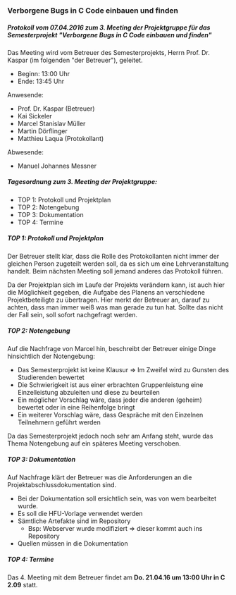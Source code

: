 ### Verborgene Bugs in C Code einbauen und finden
##### Protokoll vom 07.04.2016 zum 3. Meeting der Projektgruppe für das Semesterprojekt "Verborgene Bugs in C Code einbauen und finden"

Das Meeting wird vom Betreuer des Semesterprojekts, Herrn Prof. Dr. Kaspar (im
folgenden "der Betreuer"), geleitet.

- Beginn: 13:00 Uhr
- Ende:   13:45 Uhr

Anwesende:

- Prof. Dr. Kaspar (Betreuer)
- Kai Sickeler
- Marcel Stanislav Müller
- Martin Dörflinger
- Matthieu Laqua (Protokollant)

Abwesende:

- Manuel Johannes Messner

##### Tagesordnung zum 3. Meeting der Projektgruppe:
- TOP 1: Protokoll und Projektplan
- TOP 2: Notengebung
- TOP 3: Dokumentation
- TOP 4: Termine

##### TOP 1: Protokoll und Projektplan
Der Betreuer stellt klar, dass die Rolle des Protokollanten nicht immer der
gleichen Person zugeteilt werden soll, da es sich um eine Lehrveranstaltung
handelt. Beim nächsten Meeting soll jemand anderes das Protokoll führen.

Da der Projektplan sich im Laufe der Projekts verändern kann, ist auch hier die
Möglichkeit gegeben, die Aufgabe des Planens an verschiedene Projektbeteiligte
zu übertragen. Hier merkt der Betreuer an, darauf zu achten, dass man immer
weiß was man gerade zu tun hat. Sollte das nicht der Fall sein, soll sofort
nachgefragt werden.

##### TOP 2: Notengebung
Auf die Nachfrage von Marcel hin, beschreibt der Betreuer einige Dinge
hinsichtlich der Notengebung:

- Das Semesterprojekt ist keine Klausur => Im Zweifel wird zu Gunsten des
  Studierenden bewertet
- Die Schwierigkeit ist aus einer erbrachten Gruppenleistung eine
  Einzelleistung abzuleiten und diese zu beurteilen
- Ein möglicher Vorschlag wäre, dass jeder die anderen (geheim) bewertet oder
  in eine Reihenfolge bringt
- Ein weiterer Vorschlag wäre, dass Gespräche mit den Einzelnen Teilnehmern
  geführt werden

Da das Semesterprojekt jedoch noch sehr am Anfang steht, wurde das Thema
Notengebung auf ein späteres Meeting verschoben.

##### TOP 3: Dokumentation
Auf Nachfrage klärt der Betreuer was die Anforderungen an die
Projektabschlussdokumentation sind.

- Bei der Dokumentation soll ersichtlich sein, was von wem bearbeitet wurde.
- Es soll die HFU-Vorlage verwendet werden
- Sämtliche Artefakte sind im Repository
    - Bsp: Webserver wurde modifiziert => dieser kommt auch ins Repository
- Quellen müssen in die Dokumentation

##### TOP 4: Termine
Das 4. Meeting mit dem Betreuer findet am **Do. 21.04.16 um 13:00 Uhr in C 2.09**
statt.

